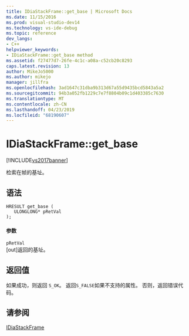 ```yaml
---
title: IDiaStackFrame::get_base | Microsoft Docs
ms.date: 11/15/2016
ms.prod: visual-studio-dev14
ms.technology: vs-ide-debug
ms.topic: reference
dev_langs:
- C++
helpviewer_keywords:
- IDiaStackFrame::get_base method
ms.assetid: f27477d7-26fe-4c1c-a08a-c52cb20c8293
caps.latest.revision: 13
author: MikeJo5000
ms.author: mikejo
manager: jillfra
ms.openlocfilehash: 3ad1647c31dba9b313d67a55d9435bcd5843a5a2
ms.sourcegitcommit: 94b3a052fb1229c7e7f8804b09c1d403385c7630
ms.translationtype: MT
ms.contentlocale: zh-CN
ms.lasthandoff: 04/23/2019
ms.locfileid: "68190607"
---
```

# <a name="idiastackframegetbase"></a>IDiaStackFrame::get_base
[!INCLUDE[vs2017banner](../../includes/vs2017banner.md)]

检索在帧的基址。  
  
## <a name="syntax"></a>语法  
  
```cpp#  
HRESULT get_base (   
   ULONGLONG* pRetVal  
);  
```  
  
#### <a name="parameters"></a>参数  
 `pRetVal`  
 [out]返回的基址。  
  
## <a name="return-value"></a>返回值  
 如果成功，则返回 `S_OK`。 返回`S_FALSE`如果不支持的属性。 否则，返回错误代码。  
  
## <a name="see-also"></a>请参阅  
 [IDiaStackFrame](../../debugger/debug-interface-access/idiastackframe.md)
